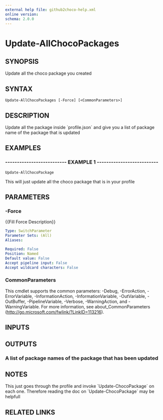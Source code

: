 ```yaml
---
external help file: github2choco-help.xml
online version: 
schema: 2.0.0
---
```


# Update-AllChocoPackages

## SYNOPSIS
Update all the choco package you created

## SYNTAX

```
Update-AllChocoPackages [-Force] [<CommonParameters>]
```

## DESCRIPTION
Update all the package inside \`profile.json\` and give you a list of package name of the package that is updated

## EXAMPLES

### -------------------------- EXAMPLE 1 --------------------------
```
Update-AllChocoPackage
```

This will just update all the choco package that is in your profile

## PARAMETERS

### -Force
{{Fill Force Description}}

```yaml
Type: SwitchParameter
Parameter Sets: (All)
Aliases: 

Required: False
Position: Named
Default value: False
Accept pipeline input: False
Accept wildcard characters: False
```

### CommonParameters
This cmdlet supports the common parameters: -Debug, -ErrorAction, -ErrorVariable, -InformationAction, -InformationVariable, -OutVariable, -OutBuffer, -PipelineVariable, -Verbose, -WarningAction, and -WarningVariable. For more information, see about_CommonParameters (http://go.microsoft.com/fwlink/?LinkID=113216).

## INPUTS

## OUTPUTS

### A list of package names of the package that has been updated

## NOTES
This just goes through the profile and invoke \`Update-ChocoPackage\` on each one.
Therefore reading the doc on \`Update-ChocoPackage\` may be helpfull

## RELATED LINKS

